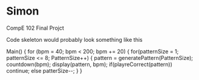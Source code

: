 Simon
=====

CompE 102 Final Projct

Code skeleton would probably look something like this

Main()
{
  for (bpm = 40; bpm < 200; bpm += 20)
  {
    for(patternSize = 1; patternSize <= 8; PatternSize++)
    {
      pattern = generatePattern(PatternSize);
      countdown(bpm);
      display(pattern, bpm);
      if(playreCorrect(pattern))
        continue;
      else
        patterSize--;
  }
}